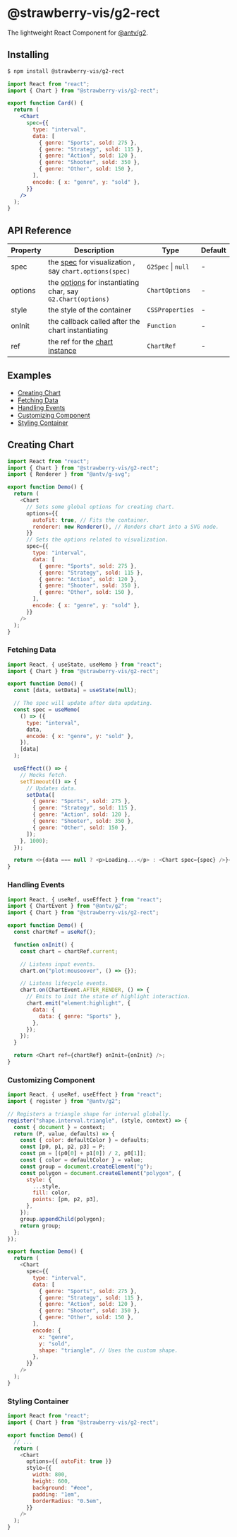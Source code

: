 # @strawberry-vis/g2-rect

The lightweight React Component for [@antv/g2](https://github.com/antvis/G2).

## Installing

```bash
$ npm install @strawberry-vis/g2-rect
```

```jsx
import React from "react";
import { Chart } from "@strawberry-vis/g2-rect";

export function Card() {
  return (
    <Chart
      spec={{
        type: "interval",
        data: [
          { genre: "Sports", sold: 275 },
          { genre: "Strategy", sold: 115 },
          { genre: "Action", sold: 120 },
          { genre: "Shooter", sold: 350 },
          { genre: "Other", sold: 150 },
        ],
        encode: { x: "genre", y: "sold" },
      }}
    />
  );
}
```

## API Reference

| Property | Description                                                                                                                                        | Type               | Default |
| -------- | -------------------------------------------------------------------------------------------------------------------------------------------------- | ------------------ | ------- |
| spec     | the [spec](https://g2.antv.antgroup.com/manual/core/api) for visualization , say `chart.options(spec)`                                             | `G2Spec` \| `null` | -       |
| options  | the [options](https://g2.antv.antgroup.com/manual/core/chart#%E5%85%A8%E5%B1%80%E9%80%89%E9%A1%B9) for instantiating char, say `G2.Chart(options)` | `ChartOptions`     | -       |
| style    | the style of the container                                                                                                                         | `CSSProperties`    | -       |
| onInit   | the callback called after the chart instantiating                                                                                                  | `Function`         | -       |
| ref      | the ref for the [chart instance](https://g2.antv.antgroup.com/manual/core/chart)                                                                   | `ChartRef`         | -       |

## Examples

- [Creating Chart](#creating-chart)
- [Fetching Data](#fetching-data)
- [Handling Events](#handling-events)
- [Customizing Component](#customizing-component)
- [Styling Container](#styling-container)

## Creating Chart

```js
import React from "react";
import { Chart } from "@strawberry-vis/g2-rect";
import { Renderer } from "@antv/g-svg";

export function Demo() {
  return (
    <Chart
      // Sets some global options for creating chart.
      options={{
        autoFit: true, // Fits the container.
        renderer: new Renderer(), // Renders chart into a SVG node.
      }}
      // Sets the options related to visualization.
      spec={{
        type: "interval",
        data: [
          { genre: "Sports", sold: 275 },
          { genre: "Strategy", sold: 115 },
          { genre: "Action", sold: 120 },
          { genre: "Shooter", sold: 350 },
          { genre: "Other", sold: 150 },
        ],
        encode: { x: "genre", y: "sold" },
      }}
    />
  );
}
```

### Fetching Data

```js
import React, { useState, useMemo } from "react";
import { Chart } from "@strawberry-vis/g2-rect";

export function Demo() {
  const [data, setData] = useState(null);

  // The spec will update after data updating.
  const spec = useMemo(
    () => ({
      type: "interval",
      data,
      encode: { x: "genre", y: "sold" },
    }),
    [data]
  );

  useEffect(() => {
    // Mocks fetch.
    setTimeout(() => {
      // Updates data.
      setData([
        { genre: "Sports", sold: 275 },
        { genre: "Strategy", sold: 115 },
        { genre: "Action", sold: 120 },
        { genre: "Shooter", sold: 350 },
        { genre: "Other", sold: 150 },
      ]);
    }, 1000);
  });

  return <>{data === null ? <p>Loading...</p> : <Chart spec={spec} />}</>;
}
```

### Handling Events

```js
import React, { useRef, useEffect } from "react";
import { ChartEvent } from "@antv/g2";
import { Chart } from "@strawberry-vis/g2-rect";

export function Demo() {
  const chartRef = useRef();

  function onInit() {
    const chart = chartRef.current;

    // Listens input events.
    chart.on("plot:mouseover", () => {});

    // Listens lifecycle events.
    chart.on(ChartEvent.AFTER_RENDER, () => {
      // Emits to init the state of highlight interaction.
      chart.emit("element:highlight", {
        data: {
          data: { genre: "Sports" },
        },
      });
    });
  }

  return <Chart ref={chartRef} onInit={onInit} />;
}
```

### Customizing Component

```js
import React, { useRef, useEffect } from "react";
import { register } from "@antv/g2";

// Registers a triangle shape for interval globally.
register("shape.interval.triangle", (style, context) => {
  const { document } = context;
  return (P, value, defaults) => {
    const { color: defaultColor } = defaults;
    const [p0, p1, p2, p3] = P;
    const pm = [(p0[0] + p1[0]) / 2, p0[1]];
    const { color = defaultColor } = value;
    const group = document.createElement("g");
    const polygon = document.createElement("polygon", {
      style: {
        ...style,
        fill: color,
        points: [pm, p2, p3],
      },
    });
    group.appendChild(polygon);
    return group;
  };
});

export function Demo() {
  return (
    <Chart
      spec={{
        type: "interval",
        data: [
          { genre: "Sports", sold: 275 },
          { genre: "Strategy", sold: 115 },
          { genre: "Action", sold: 120 },
          { genre: "Shooter", sold: 350 },
          { genre: "Other", sold: 150 },
        ],
        encode: {
          x: "genre",
          y: "sold",
          shape: "triangle", // Uses the custom shape.
        },
      }}
    />
  );
}
```

### Styling Container

```js
import React from "react";
import { Chart } from "@strawberry-vis/g2-rect";

export function Demo() {
  // ...
  return (
    <Chart
      options={{ autoFit: true }}
      style={{
        width: 800,
        height: 600,
        background: "#eee",
        padding: "1em",
        borderRadius: "0.5em",
      }}
    />
  );
}
```
